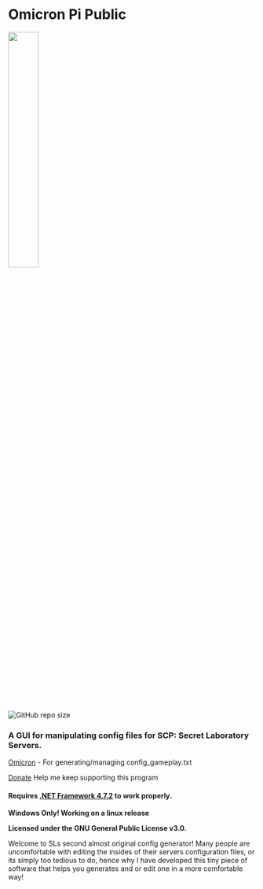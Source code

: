 # Omicron Pi Public
<img width="35%" height="35%" src="https://i.gyazo.com/5cfbce5ee9445e3ba325fc8fffb7d7b4.png"></img>

![GitHub repo size](https://img.shields.io/github/repo-size/k0vac/omicron?style=flat-square)
<h3><b>A GUI for manipulating config files for SCP: Secret Laboratory Servers.</b></h3>

<p><a href="https://github.com/k0vac/Omicron">Omicron</a> - For generating/managing config_gameplay.txt</p>
<p><a href="https://paypal.me/takail">Donate</a> Help me keep supporting this program</p>

<h4>Requires <a href="https://dotnet.microsoft.com/download/dotnet-framework/net472">.NET Framework 4.7.2</a> to work properly.</h4>
<b>Windows Only! Working on a linux release</b>

<b>Licensed under the GNU General Public License v3.0.</b>

<p>Welcome to SLs second almost original config generator! Many people are uncomfortable with editing the insides of their servers configuration files, or its simply too tedious to do, hence why I have developed this tiny piece of software that helps you generates and or edit one in a more comfortable way!</p>
